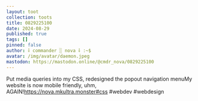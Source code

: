 ```yaml
---
layout: toot
collection: toots
title: 0829225100
date: 2024-08-29
published: true
tags: []
pinned: false
author: ⸸ commander ░ nova ⸸ :~$
avatar: /img/avatar/daemon.jpeg
mastodon: https://mastodon.online/@cmdr_nova/0829225100
---
```


Put media queries into my CSS, redesigned the popout navigation menuMy website is now mobile friendly, uhm, AGAIN!https://nova.mkultra.monster#css #webdev #webdesign
